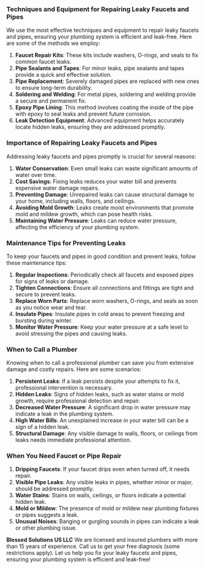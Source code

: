 ### Techniques and Equipment for Repairing Leaky Faucets and Pipes

We use the most effective techniques and equipment to repair leaky faucets and pipes, ensuring your plumbing system is efficient and leak-free. Here are some of the methods we employ:

1. **Faucet Repair Kits**: These kits include washers, O-rings, and seals to fix common faucet leaks.
2. **Pipe Sealants and Tapes**: For minor leaks, pipe sealants and tapes provide a quick and effective solution.
3. **Pipe Replacement**: Severely damaged pipes are replaced with new ones to ensure long-term durability.
4. **Soldering and Welding**: For metal pipes, soldering and welding provide a secure and permanent fix.
5. **Epoxy Pipe Lining**: This method involves coating the inside of the pipe with epoxy to seal leaks and prevent future corrosion.
6. **Leak Detection Equipment**: Advanced equipment helps accurately locate hidden leaks, ensuring they are addressed promptly.

### Importance of Repairing Leaky Faucets and Pipes

Addressing leaky faucets and pipes promptly is crucial for several reasons:

1. **Water Conservation**: Even small leaks can waste significant amounts of water over time.
2. **Cost Savings**: Fixing leaks reduces your water bill and prevents expensive water damage repairs.
3. **Preventing Damage**: Unrepaired leaks can cause structural damage to your home, including walls, floors, and ceilings.
4. **Avoiding Mold Growth**: Leaks create moist environments that promote mold and mildew growth, which can pose health risks.
5. **Maintaining Water Pressure**: Leaks can reduce water pressure, affecting the efficiency of your plumbing system.

### Maintenance Tips for Preventing Leaks

To keep your faucets and pipes in good condition and prevent leaks, follow these maintenance tips:

1. **Regular Inspections**: Periodically check all faucets and exposed pipes for signs of leaks or damage.
2. **Tighten Connections**: Ensure all connections and fittings are tight and secure to prevent leaks.
3. **Replace Worn Parts**: Replace worn washers, O-rings, and seals as soon as you notice wear and tear.
4. **Insulate Pipes**: Insulate pipes in cold areas to prevent freezing and bursting during winter.
5. **Monitor Water Pressure**: Keep your water pressure at a safe level to avoid stressing the pipes and causing leaks.

### When to Call a Plumber

Knowing when to call a professional plumber can save you from extensive damage and costly repairs. Here are some scenarios:

1. **Persistent Leaks**: If a leak persists despite your attempts to fix it, professional intervention is necessary.
2. **Hidden Leaks**: Signs of hidden leaks, such as water stains or mold growth, require professional detection and repair.
3. **Decreased Water Pressure**: A significant drop in water pressure may indicate a leak in the plumbing system.
4. **High Water Bills**: An unexplained increase in your water bill can be a sign of a hidden leak.
5. **Structural Damage**: Any visible damage to walls, floors, or ceilings from leaks needs immediate professional attention.

### When You Need Faucet or Pipe Repair

1. **Dripping Faucets**: If your faucet drips even when turned off, it needs repair.
2. **Visible Pipe Leaks**: Any visible leaks in pipes, whether minor or major, should be addressed promptly.
3. **Water Stains**: Stains on walls, ceilings, or floors indicate a potential hidden leak.
4. **Mold or Mildew**: The presence of mold or mildew near plumbing fixtures or pipes suggests a leak.
5. **Unusual Noises**: Banging or gurgling sounds in pipes can indicate a leak or other plumbing issue.

**Blessed Solutions US LLC**
We are licensed and insured plumbers with more than 15 years of experience. Call us to get your free diagnosis (some restrictions apply). Let us help you fix your leaky faucets and pipes, ensuring your plumbing system is efficient and leak-free!
